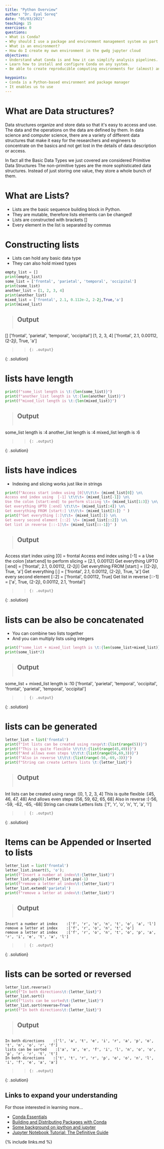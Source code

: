 ```yaml
---
title: "Python Overview"
author: "Dr. Eyal Soreq" 
date: "05/03/2021"
teaching: 15
exercises: 0
questions:
- What is Conda?
- Why should I use a package and environment management system as part of my research workflow?
- What is an environment? 
- How do I create my own environment in the gwdg jupyter cloud 
objectives:
- Understand what Conda is and how it can simplify analysis pipelines.
- Learn how to install and configure Conda on any system.
- Be able to create reproducible computing environments for (almost) any task.

keypoints:
- Conda is a Python-based environment and package manager
- It enables us to use 
---
```


# What are Data structures?

Data structures organize and store data so that it's easy to access and use. The data and the operations on the data are defined by them. In data science and computer science, there are a variety of different data structures that make it easy for the researchers and engineers to concentrate on the basics and not get lost in the details of data description or access.

In fact all the Basic Data Types we just covered are considered Primitive Data Structures
The non-primitive types are the more sophisticated data structures. Instead of just storing one value, they store a whole bunch of them.

# What are Lists?
- Lists are the basic sequence building block in Python.
- They are mutable, therefore lists elements can be changed!
- Lists are constructed with brackets \[\]
- Every element in the list is separated by commas

# Constructing lists

- Lists can hold any basic data type
- They can also hold mixed types

~~~python
empty_list = []
print(empty_list)
some_list = ['frontal', 'parietal', 'temporal', 'occipital']
print(some_list)
another_list = [1, 2, 3, 4]
print(another_list)
mixed_list = ['frontal', 2.1, 0.112e-2, 2-2j,True,'a']
print(mixed_list)
~~~

> ## Output
> > ~~~
[]
['frontal', 'parietal', 'temporal', 'occipital']
[1, 2, 3, 4]
['frontal', 2.1, 0.00112, (2-2j), True, 'a']
> > ~~~
> > {: .output}
{: .solution}


# lists have length

~~~python
print(f"some_list length is \t:{len(some_list)}")
print(f"another_list length is \t:{len(another_list)}")
print(f"mixed_list length is \t:{len(mixed_list)}")  
~~~

> ## Output
> > ~~~
some_list length is 	:4
another_list length is 	:4
mixed_list length is 	:6
> > ~~~
> > {: .output}
{: .solution}


# lists have indices

- Indexing and slicing works just like in strings 

~~~python
print(f"Access start index using [0]\t\t\t= {mixed_list[0]} \n\
Access end index using  [-1] \t\t\t= {mixed_list[-1]} \n\
Use the colon [start:end] to perform slicing \t= {mixed_list[1:3]} \n\
Get everything UPTO [:end] \t\t\t= {mixed_list[:4]} \n\
Get everything FROM [start:] \t\t\t= {mixed_list[3:]} " )
print(f"Get everything [:]\t\t= {mixed_list[:]} \n\
Get every second element [::2] \t= {mixed_list[::2]} \n\
Get list in reverse [::-1]\t= {mixed_list[::-1]}" )
~~~

> ## Output
> > ~~~
Access start index using [0]			        = frontal 
Access end index using  [-1] 			        = a 
Use the colon [start:end] to perform slicing 	= [2.1, 0.00112] 
Get everything UPTO [:end] 			            = ['frontal', 2.1, 0.00112, (2-2j)] 
Get everything FROM [start:] 			        = [(2-2j), True, 'a'] 
Get everything [:]				                = ['frontal', 2.1, 0.00112, (2-2j), True, 'a'] 
Get every second element [::2] 			        = ['frontal', 0.00112, True] 
Get list in reverse [::-1]			             = ['a', True, (2-2j), 0.00112, 2.1, 'frontal']
> > ~~~
> > {: .output}
{: .solution}


# lists can be also be concatenated

- You can combine two lists together 
- And you can multiply lists using integers

~~~python
print(f"some_list + mixed_list length is \t:{len(some_list+mixed_list)}")
print(some_list*2)
~~~

> ## Output
> > ~~~
some_list + mixed_list length is 	:10
['frontal', 'parietal', 'temporal', 'occipital', 'frontal', 'parietal', 'temporal', 'occipital']
> > ~~~
> > {: .output}
{: .solution}


# lists can be generated 


~~~python
letter_list = list('frontal')
print(f"Int lists can be created using range\t:{list(range(5))}")
print(f"This is quite flexible \t\t\t:{list(range(45,49))}")
print(f"And allows even steps \t\t\t:{list(range(56,69,3))}")
print(f"Also in reverse \t\t\t:{list(range(-56,-69,-3))}")
print(f"String can create Letters lists \t:{letter_list}")
~~~

> ## Output
> > ~~~
Int lists can be created using range	:[0, 1, 2, 3, 4]
This is quite flexible 			        :[45, 46, 47, 48]
And allows even steps 			        :[56, 59, 62, 65, 68]
Also in reverse 			            :[-56, -59, -62, -65, -68]
String can create Letters lists 	    :['f', 'r', 'o', 'n', 't', 'a', 'l']
> > ~~~
> > {: .output}
{: .solution}

# Items can be Appended or Inserted to lists

~~~python
letter_list = list('frontal')
letter_list.insert(5, 'o');
print(f"Insert a number at index\t:{letter_list}")
letter_list.pop(6);letter_list.pop(-1)
print(f"remove a letter at index\t:{letter_list}")
letter_list.extend('parietal')
print(f"remove a letter at index\t:{letter_list}")
~~~

> ## Output
> > ~~~
    Insert a number at index    :['f', 'r', 'o', 'n', 't', 'o', 'a', 'l']
    remove a letter at index    :['f', 'r', 'o', 'n', 't', 'o']
    remove a letter at index    :['f', 'r', 'o', 'n', 't', 'o', 'p', 'a', 'r', 'i', 'e', 't', 'a', 'l']
> > ~~~
> > {: .output}
{: .solution}


# lists can be sorted or reversed

~~~python
letter_list.reverse()
print(f"In both directions\t:{letter_list}")
letter_list.sort()
print(f"lists can be sorted\t:{letter_list}")
letter_list.sort(reverse=True)
print(f"In both directions\t:{letter_list}")
~~~

> ## Output
> > ~~~
    In both directions    :['l', 'a', 't', 'e', 'i', 'r', 'a', 'p', 'o', 't', 'n', 'o', 'r', 'f']
    lists can be sorted    :['a', 'a', 'e', 'f', 'i', 'l', 'n', 'o', 'o', 'p', 'r', 'r', 't', 't']
    In both directions    :['t', 't', 'r', 'r', 'p', 'o', 'o', 'n', 'l', 'i', 'f', 'e', 'a', 'a']
> > ~~~
> > {: .output}
{: .solution}


## Links to expand your understanding 

For those interested in learning more...

- [Conda Essentials](https://learn.datacamp.com/courses/conda-essentials)
- [Building and Distributing Packages with Conda](https://learn.datacamp.com/courses/building-and-distributing-packages-with-conda)
- [Some background on ipython and jupyter](https://www.datacamp.com/community/blog/ipython-jupyter)
- [Jupyter Notebook Tutorial: The Definitive Guide](https://www.datacamp.com/community/tutorials/tutorial-jupyter-notebook)


{% include links.md %}


